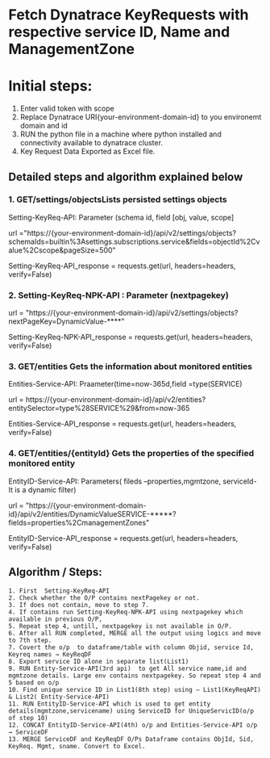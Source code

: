 # Fetch Dynatrace KeyRequests with respective service ID, Name and ManagementZone

# Initial steps:
 1. Enter valid token with scope
 2. Replace Dynatrace URI{your-environment-domain-id} to you environemt domain and id
 3. RUN the python file in a machine where python installed and connectivity available to dynatrace cluster.
 4. Key Request Data Exported as Excel file.

## Detailed steps and algorithm explained below
### 1. GET/settings/objectsLists persisted settings objects
Setting-KeyReq-API: Parameter (schema id, field [obj, value, scope]

  url ="https://{your-environment-domain-id}/api/v2/settings/objects?schemaIds=builtin%3Asettings.subscriptions.service&fields=objectId%2Cvalue%2Cscope&pageSize=500" 

Setting-KeyReq-API_response = requests.get(url, headers=headers, verify=False)


### 2. Setting-KeyReq-NPK-API : Parameter (nextpagekey)

 url = "https://{your-environment-domain-id}/api/v2/settings/objects?nextPageKey=DynamicValue-****" 

Setting-KeyReq-NPK-API_response = requests.get(url, headers=headers, verify=False)


### 3. GET/entities  Gets the information about monitored entities
Entities-Service-API: Praameter(time=now-365d,field =type(SERVICE)

url = https://{your-environment-domain-id}/api/v2/entities?entitySelector=type%28SERVICE%29&from=now-365

Entities-Service-API_response = requests.get(url, headers=headers, verify=False)


### 4. GET/entities/{entityId} Gets the properties of the specified monitored entity
EntityID-Service-API: Parameters( fileds –properties,mgmtzone, serviceId- It is a dynamic filter)

 url =  "https://{your-environment-domain-id}/api/v2/entities/DynamicValueSERVICE-*****?fields=properties%2CmanagementZones" 

EntityID-Service-API_response = requests.get(url, headers=headers, verify=False)


## Algorithm / Steps:

    1. First  Setting-KeyReq-API
    2. Check whether the O/P contains nextPagekey or not.
    3. If does not contain, move to step 7.
    4. If contains run Setting-KeyReq-NPK-API using nextpagekey which available in previous O/P,
    5. Repeat step 4, untill, nextpagekey is not available in O/P.
    6. After all RUN completed, MERGE all the output using logics and move to 7th step.
    7. Covert the o/p  to dataframe/table with column Objid, service Id, Keyreq names → KeyReqDF
    8. Export service ID alone in separate list(List1)
    9. RUN Entity-Service-API(3rd api)  to get All service name,id and mgmtzone details. Large env contains nextpagekey. So repeat step 4 and 5 based on o/p
    10. Find unique service ID in List1(8th step) using – List1(KeyReqAPI) & List2( Entity-Service-API)
    11. RUN EntityID-Service-API which is used to get entity details(mgmtzone,servicename) using ServiceID for UniqueServicID(o/p of step 10)
    12. CONCAT EntityID-Service-API(4th) o/p and Entities-Service-API o/p → ServiceDF
    13. MERGE ServiceDF and KeyReqDF O/Ps Dataframe contains ObjId, Sid, KeyReq. Mgmt, sname. Convert to Excel.
